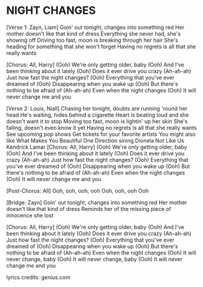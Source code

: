 # NIGHT CHANGES

[Verse 1: Zayn, Liam]
Goin' out tonight, changes into something red
Her mother doesn't like that kind of dress
Everything she never had, she's showing off
Driving too fast, moon is breaking through her hair
She's heading for something that she won't forget
Having no regrets is all that she really wants

[Chorus: All, Harry]
(Ooh) We're only getting older, baby
(Ooh) And I've been thinking about it lately
(Ooh) Does it ever drive you crazy
(Ah-ah-ah) Just how fast the night changes?
(Ooh) Everything that you've ever dreamed of
(Ooh) Disappearing when you wake up
(Ooh) But there's nothing to be afraid of
(Ah-ah-ah) Even when the night changes
(Ooh) It will never change me and you

[Verse 2: Louis, Niall]
Chasing her tonight, doubts are running 'round her head
He's waiting, hides behind a cigarette
Heart is beating loud and she doesn't want it to stop
Moving too fast, moon is lightin' up her skin
She's falling, doesn't even know it yet
Having no regrets is all that she really wants
See upcoming pop shows
Get tickets for your favorite artists
You might also like
What Makes You Beautiful
One Direction
​sining
Dionela
Not Like Us
Kendrick Lamar
[Chorus: All, Harry]
(Ooh) We're only getting older, baby
(Ooh) And I've been thinking about it lately
(Ooh) Does it ever drive you crazy
(Ah-ah-ah) Just how fast the night changes?
(Ooh) Everything that you've ever dreamed of
(Ooh) Disappearing when you wake up
(Ooh) But there's nothing to be afraid of
(Ah-ah-ah) Even when the night changes
(Ooh) It will never change me and you

[Post-Chorus: All]
Ooh, ooh, ooh, ooh
Ooh, ooh, ooh
Ooh

[Bridge: Zayn]
Goin' out tonight, changes into something red
Her mother doesn't like that kind of dress
Reminds her of the missing piece of innocence she lost

[Chorus: All, Harry]
(Ooh) We're only getting older, baby
(Ooh) And I've been thinking about it lately
(Ooh) Does it ever drive you crazy
(Ah-ah-ah) Just how fast the night changes?
(Ooh) Everything that you've ever dreamed of
(Ooh) Disappearing when you wake up
(Ooh) But there's nothing to be afraid of
(Ah-ah-ah) Even when the night changes
(Ooh) It will never change, baby
(Ooh) It will never change, baby
(Ooh) It will never change me and you

lyrics credits: genius.com
